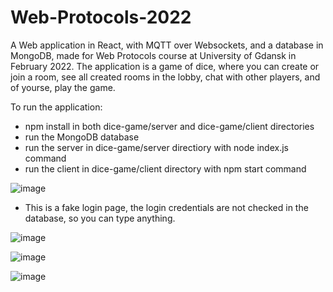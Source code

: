 # Web-Protocols-2022
A Web application in React, with MQTT over Websockets, and a database in MongoDB, made for Web Protocols course at University of Gdansk in February 2022.
The application is a game of dice, where you can create or join a room, see all created rooms in the lobby, chat with other players, and of yourse, play the game.

To run the application:
- npm install in both dice-game/server and dice-game/client directories
- run the MongoDB database
- run the server in dice-game/server directiory with node index.js command
- run the client in dice-game/client directory with npm start command


![image](https://user-images.githubusercontent.com/58569359/157289074-af391ab0-9d80-4a25-bce8-12f27f3a9015.png)
- This is a fake login page, the login credentials are not checked in the database, so you can type anything.


![image](https://user-images.githubusercontent.com/58569359/157289152-538b7866-71aa-46f8-bfdd-214df92fcd0d.png)



![image](https://user-images.githubusercontent.com/58569359/157289234-5cadacec-b90a-4015-8878-91b23627c914.png)



![image](https://user-images.githubusercontent.com/58569359/157289292-ac4a97c9-b2d3-43d0-a769-6ec3293631ad.png)

